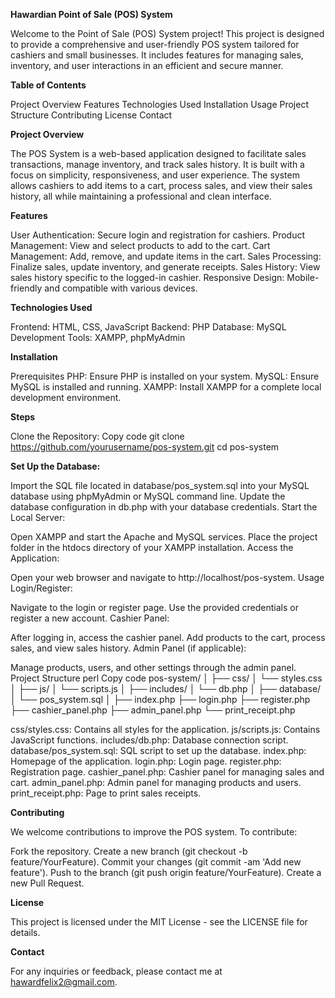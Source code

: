 **Hawardian Point of Sale (POS) System**

Welcome to the Point of Sale (POS) System project! This project is designed to provide a comprehensive and user-friendly POS system tailored for cashiers and small businesses. 
It includes features for managing sales, inventory, and user interactions in an efficient and secure manner.

**Table of Contents**

Project Overview
Features
Technologies Used
Installation
Usage
Project Structure
Contributing
License
Contact

**Project Overview**

The POS System is a web-based application designed to facilitate sales transactions, manage inventory, and track sales history. It is built with a focus on simplicity, 
responsiveness, and user experience. The system allows cashiers to add items to a cart, process sales, and view their sales history, all while maintaining a professional 
and clean interface.

**Features**

User Authentication: Secure login and registration for cashiers.
Product Management: View and select products to add to the cart.
Cart Management: Add, remove, and update items in the cart.
Sales Processing: Finalize sales, update inventory, and generate receipts.
Sales History: View sales history specific to the logged-in cashier.
Responsive Design: Mobile-friendly and compatible with various devices.

**Technologies Used**

Frontend: HTML, CSS, JavaScript
Backend: PHP
Database: MySQL
Development Tools: XAMPP, phpMyAdmin

**Installation**

Prerequisites
PHP: Ensure PHP is installed on your system.
MySQL: Ensure MySQL is installed and running.
XAMPP: Install XAMPP for a complete local development environment.

**Steps**

Clone the Repository:
Copy code
git clone https://github.com/yourusername/pos-system.git
cd pos-system

**Set Up the Database:**

Import the SQL file located in database/pos_system.sql into your MySQL database using phpMyAdmin or MySQL command line.
Update the database configuration in db.php with your database credentials.
Start the Local Server:

Open XAMPP and start the Apache and MySQL services.
Place the project folder in the htdocs directory of your XAMPP installation.
Access the Application:

Open your web browser and navigate to http://localhost/pos-system.
Usage
Login/Register:

Navigate to the login or register page.
Use the provided credentials or register a new account.
Cashier Panel:

After logging in, access the cashier panel.
Add products to the cart, process sales, and view sales history.
Admin Panel (if applicable):

Manage products, users, and other settings through the admin panel.
Project Structure
perl
Copy code
pos-system/
│
├── css/
│   └── styles.css
│
├── js/
│   └── scripts.js
│
├── includes/
│   └── db.php
│
├── database/
│   └── pos_system.sql
│
├── index.php
├── login.php
├── register.php
├── cashier_panel.php
├── admin_panel.php
└── print_receipt.php

css/styles.css: Contains all styles for the application.
js/scripts.js: Contains JavaScript functions.
includes/db.php: Database connection script.
database/pos_system.sql: SQL script to set up the database.
index.php: Homepage of the application.
login.php: Login page.
register.php: Registration page.
cashier_panel.php: Cashier panel for managing sales and cart.
admin_panel.php: Admin panel for managing products and users.
print_receipt.php: Page to print sales receipts.

**Contributing**

We welcome contributions to improve the POS system. To contribute:

Fork the repository.
Create a new branch (git checkout -b feature/YourFeature).
Commit your changes (git commit -am 'Add new feature').
Push to the branch (git push origin feature/YourFeature).
Create a new Pull Request.

**License**

This project is licensed under the MIT License - see the LICENSE file for details.

**Contact**

For any inquiries or feedback, please contact me at hawardfelix2@gmail.com.
